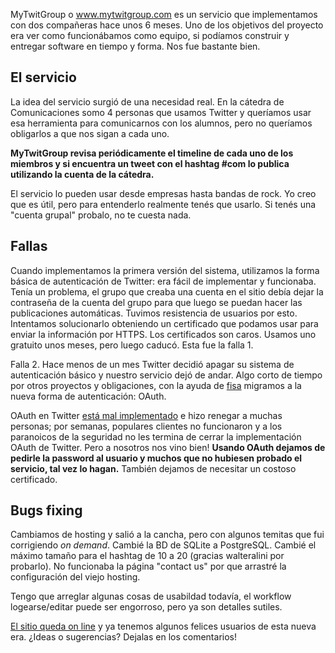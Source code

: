 <html><body><p>MyTwitGroup o <a href="http://www.mytwitgroup.com/" target="_blank">www.mytwitgroup.com</a> es un servicio que implementamos con dos compañeras hace unos 6 meses. Uno de los objetivos del proyecto era ver como funcionábamos como equipo, si podíamos construir y entregar software en tiempo y forma. Nos fue bastante bien.

</p><h2>El servicio</h2>

La idea del servicio surgió de una necesidad real. En la cátedra de Comunicaciones somo 4 personas que usamos Twitter y queríamos usar esa herramienta para comunicarnos con los alumnos, pero no queríamos obligarlos a que nos sigan a cada uno.



<strong>MyTwitGroup revisa periódicamente el timeline de cada uno de los miembros y si encuentra un tweet con el hashtag </strong><strong>#com lo publica utilizando la cuenta de la cátedra.</strong>



El servicio lo pueden usar desde empresas hasta bandas de rock. Yo creo que es útil, pero para entenderlo realmente tenés que usarlo. Si tenés una "cuenta grupal" probalo, no te cuesta nada.

<h2>Fallas</h2>

Cuando implementamos la primera versión del sistema, utilizamos la forma básica de autenticación de Twitter: era fácil de implementar y funcionaba. Tenía un problema, el grupo que creaba una cuenta en el sitio debía dejar la contraseña de la cuenta del grupo para que luego se puedan hacer las publicaciones automáticas. Tuvimos resistencia de usuarios por esto. Intentamos solucionarlo obteniendo un certificado que podamos usar para enviar la información por HTTPS. Los certificados son caros. Usamos uno gratuito unos meses, pero luego caducó. Esta fue la falla 1.



Falla 2. Hace menos de un mes Twitter decidió apagar su sistema de autenticación básico y nuestro servicio dejó de andar. Algo corto de tiempo por otros proyectos y obligaciones, con la ayuda de <a href="http://fisadev.blogspot.com/" target="_blank">fisa</a> migramos a la nueva forma de autenticación: OAuth.



OAuth en Twitter <a href="http://arstechnica.com/security/guides/2010/09/twitter-a-case-study-on-how-to-do-oauth-wrong.ars/" target="_blank">está mal implementado</a> e hizo renegar a muchas personas; por semanas, populares clientes no funcionaron y a los paranoicos de la seguridad no les termina de cerrar la implementación OAuth de Twitter. Pero a nosotros nos vino bien! <strong>Usando OAuth dejamos de pedirle  la password al usuario y muchos que no hubiesen probado el servicio, tal vez lo hagan.</strong> También dejamos de necesitar un costoso certificado.

<h2>Bugs fixing</h2>

Cambiamos de hosting y salió a la cancha, pero con algunos temitas que fui corrigiendo <em>on demand</em>. Cambié la BD de SQLite a PostgreSQL. Cambié el máximo tamaño para el hashtag de 10 a 20 (gracias walteralini por probarlo). No funcionaba la página "contact us" por que arrastré la configuración del viejo hosting.



Tengo que arreglar algunas cosas de usabildad todavía, el workflow logearse/editar puede ser engorroso, pero ya son detalles sutiles.



<a href="http://www.mytwitgroup.com/" target="_blank">El sitio queda on line</a> y ya tenemos algunos felices usuarios de esta nueva era. ¿Ideas o sugerencias? Dejalas en los comentarios!</body></html>